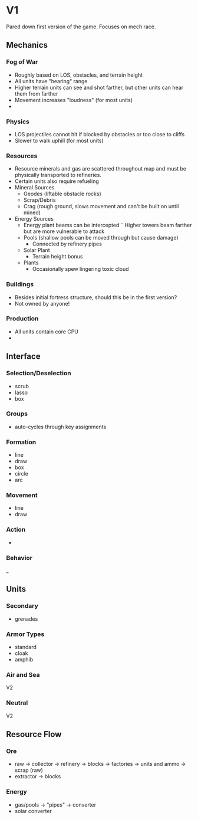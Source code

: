 # V1

Pared down first version of the game. Focuses on mech race.

## Mechanics

### Fog of War
  - Roughly based on LOS, obstacles, and terrain height
  - All units have "hearing" range
  - Higher terrain units can see and shot farther, but other units can hear them from farther
  - Movement increases "loudness" (for most units)
  - 

### Physics
  - LOS projectiles cannot hit if blocked by obstacles or too close to cliffs
  - Slower to walk uphill (for most units)

### Resources
  - Resource minerals and gas are scattered throughout map and must be physically transported to refineries.
  - Certain units also require refueling
  - Mineral Sources
    - Geodes (liftable obstacle rocks)
    - Scrap/Debris
    - Crag (rough ground, slows movement and can't be built on until mined)
  - Energy Sources
    - Energy plant beams can be intercepted
    ˜ Higher towers beam farther but are more vulnerable to attack
    - Pools (shallow pools can be moved through but cause damage)
      - Connected by refinery pipes
    - Solar Plant
      - Terrain height bonus
    - Plants
      - Occasionally spew lingering toxic cloud

### Buildings
- Besides initial fortress structure, should this be in the first version?
- Not owned by anyone!

### Production
- All units contain core CPU
- 

## Interface

### Selection/Deselection
- scrub
- lasso
- box

### Groups
- auto-cycles through key assignments

### Formation
- line
- draw
- box
- circle
- arc

### Movement
- line
- draw

### Action
- 

### Behavior
_


## Units

### Secondary
- grenades


### Armor Types
- standard
- cloak
- amphib

### Air and Sea
V2

### Neutral
V2


## Resource Flow

### Ore
- raw -> collector -> refinery -> blocks -> factories -> units and ammo -> scrap (raw)
- extractor -> blocks

### Energy
- gas/pools -> "pipes" -> converter
- solar converter
